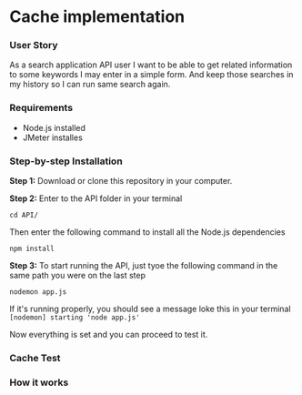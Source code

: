# Cache implementation

### User Story
As a search application API user I want to be able to get related information to some keywords I may enter in a simple form. And keep those searches in my history so I can run same search again.


### Requirements

* Node.js installed
* JMeter installes


### Step-by-step Installation

**Step 1:**
Download or clone this repository in your computer.


**Step 2:**
Enter to the API folder in your terminal

```
cd API/
```
Then enter the following command to install all the Node.js dependencies

```
npm install
```


**Step 3:**
To start running the API, just tyoe the following command in the same path you were on the last step

```
nodemon app.js
```

If it's running properly, you should see a message loke this in your terminal `[nodemon] starting 'node app.js'`
 
 
Now everything is set and you can proceed to test it.


### Cache Test



### How it works
